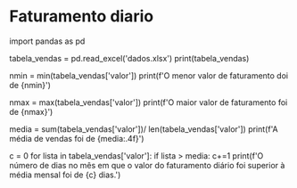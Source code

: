 # Faturamento diario
import pandas as pd

tabela_vendas = pd.read_excel('dados.xlsx')
print(tabela_vendas)

nmin = min(tabela_vendas['valor'])
print(f'O menor valor de faturamento doi de {nmin}')

nmax = max(tabela_vendas['valor'])
print(f'O maior valor de faturamento foi de {nmax}')

media = sum(tabela_vendas['valor'])/ len(tabela_vendas['valor'])
print(f'A média de vendas foi de {media:.4f}')

c = 0
for lista in tabela_vendas['valor']:
    if lista > media:
        c+=1
print(f'O número de dias no mês em que o valor do faturamento diário foi superior à média mensal foi de {c} dias.')
